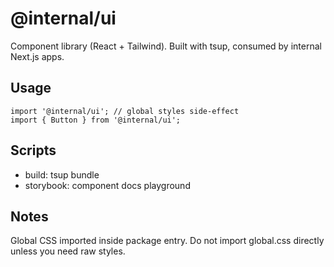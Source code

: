 # @internal/ui

Component library (React + Tailwind). Built with tsup, consumed by internal Next.js apps.

## Usage

```tsx
import '@internal/ui'; // global styles side-effect
import { Button } from '@internal/ui';
```

## Scripts

- build: tsup bundle
- storybook: component docs playground

## Notes

Global CSS imported inside package entry. Do not import global.css directly unless you need raw styles.
